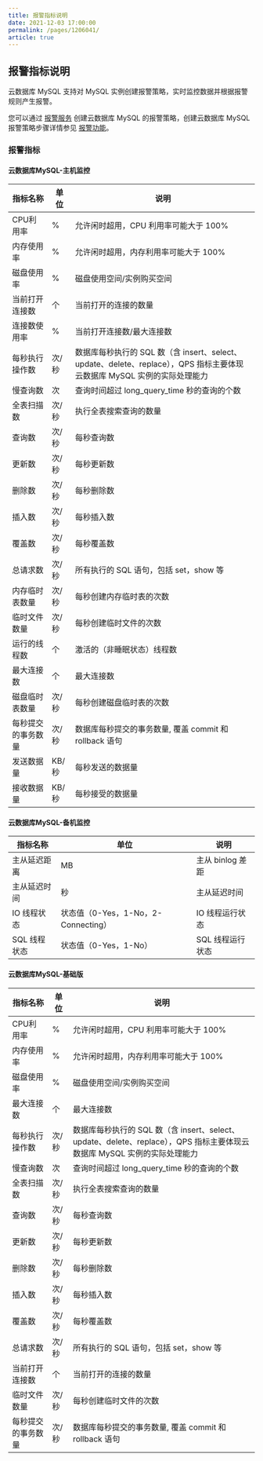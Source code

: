 ```yaml
---
title: 报警指标说明
date: 2021-12-03 17:00:00
permalink: /pages/1206041/
article: true
---
```


## 报警指标说明

云数据库 MySQL 支持对 MySQL 实例创建报警策略，实时监控数据并根据报警规则产生报警。

您可以通过 [报警服务](https://console.capitalonline.net/alarm) 创建云数据库 MySQL 的报警策略，创建云数据库 MySQL 报警策略步骤详情参见 [报警功能](./02.报警功能.md)。

### 报警指标

#### 云数据库MySQL-主机监控

| 指标名称           | 单位  | 说明                                                         |
| ------------------ | ----- | ------------------------------------------------------------ |
| CPU利用率          | %     | 允许闲时超用，CPU 利用率可能大于 100%                        |
| 内存使用率         | %     | 允许闲时超用，内存利用率可能大于 100%                        |
| 磁盘使用率         | %     | 磁盘使用空间/实例购买空间                                    |
| 当前打开连接数     | 个    | 当前打开的连接的数量                                         |
| 连接数使用率       | %     | 当前打开连接数/最大连接数                                    |
| 每秒执行操作数     | 次/秒 | 数据库每秒执行的 SQL 数（含 insert、select、update、delete、replace），QPS 指标主要体现云数据库 MySQL 实例的实际处理能力 |
| 慢查询数           | 次    | 查询时间超过 long_query_time 秒的查询的个数                  |
| 全表扫描数         | 次/秒 | 执行全表搜索查询的数量                                       |
| 查询数             | 次/秒 | 每秒查询数                                                   |
| 更新数             | 次/秒 | 每秒更新数                                                   |
| 删除数             | 次/秒 | 每秒删除数                                                   |
| 插入数             | 次/秒 | 每秒插入数                                                   |
| 覆盖数             | 次/秒 | 每秒覆盖数                                                   |
| 总请求数           | 次/秒 | 所有执行的 SQL 语句，包括 set，show 等                       |
| 内存临时表数量     | 次/秒 | 每秒创建内存临时表的次数                                     |
| 临时文件数量       | 次/秒 | 每秒创建临时文件的次数                                       |
| 运行的线程数       | 个    | 激活的（非睡眠状态）线程数                                   |
| 最大连接数         | 个    | 最大连接数                                                   |
| 磁盘临时表数量     | 次/秒 | 每秒创建磁盘临时表的次数                                     |
| 每秒提交的事务数量 | 次/秒 | 数据库每秒提交的事务数量, 覆盖 commit 和 rollback 语句       |
| 发送数据量         | KB/秒 | 每秒发送的数据量                                             |
| 接收数据量         | KB/秒 | 每秒接受的数据量                                             |

#### 云数据库MySQL-备机监控

| 指标名称     | 单位                                | 说明             |
| ------------ | ----------------------------------- | ---------------- |
| 主从延迟距离 | MB                                  | 主从 binlog 差距 |
| 主从延迟时间 | 秒                                  | 主从延迟时间     |
| IO 线程状态  | 状态值（0-Yes，1-No，2-Connecting） | IO 线程运行状态  |
| SQL 线程状态 | 状态值（0-Yes，1-No）               | SQL 线程运行状态 |

#### 云数据库MySQL-基础版

| 指标名称           | 单位  | 说明                                                         |
| ------------------ | ----- | ------------------------------------------------------------ |
| CPU利用率          | %     | 允许闲时超用，CPU 利用率可能大于 100%                        |
| 内存使用率         | %     | 允许闲时超用，内存利用率可能大于 100%                        |
| 磁盘使用率         | %     | 磁盘使用空间/实例购买空间                                    |
| 最大连接数         | 个    | 最大连接数                                                   |
| 每秒执行操作数     | 次/秒 | 数据库每秒执行的 SQL 数（含 insert、select、update、delete、replace），QPS 指标主要体现云数据库 MySQL 实例的实际处理能力 |
| 慢查询数           | 次    | 查询时间超过 long_query_time 秒的查询的个数                  |
| 全表扫描数         | 次/秒 | 执行全表搜索查询的数量                                       |
| 查询数             | 次/秒 | 每秒查询数                                                   |
| 更新数             | 次/秒 | 每秒更新数                                                   |
| 删除数             | 次/秒 | 每秒删除数                                                   |
| 插入数             | 次/秒 | 每秒插入数                                                   |
| 覆盖数             | 次/秒 | 每秒覆盖数                                                   |
| 总请求数           | 次/秒 | 所有执行的 SQL 语句，包括 set，show 等                       |
| 当前打开连接数     | 个    | 当前打开的连接的数量                                         |
| 临时文件数量       | 次/秒 | 每秒创建临时文件的次数                                       |
| 每秒提交的事务数量 | 次/秒 | 数据库每秒提交的事务数量, 覆盖 commit 和 rollback 语句       |
